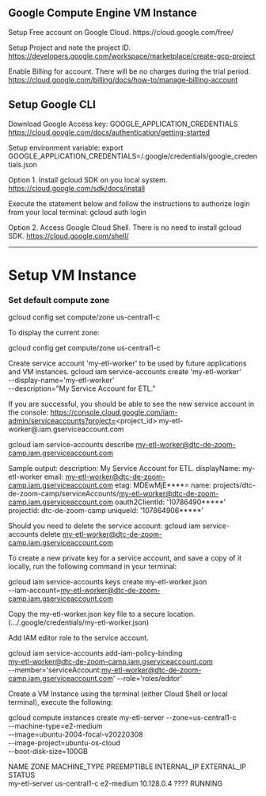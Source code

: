 <h2>Google Compute Engine VM Instance</h2>
Setup Free account on Google Cloud.
https://cloud.google.com/free/

Setup Project and note the project ID.
https://developers.google.com/workspace/marketplace/create-gcp-project

Enable Billing for account. There will be no charges during the trial period.
https://cloud.google.com/billing/docs/how-to/manage-billing-account


<h2>Setup Google CLI</h2>

Download Google Access key: GOOGLE_APPLICATION_CREDENTIALS
https://cloud.google.com/docs/authentication/getting-started

Setup environment variable:
export GOOGLE_APPLICATION_CREDENTIALS=<path-to-directory>/.google/credentials/google_credentials.json

Option 1.
Install gcloud SDK on you local system.
https://cloud.google.com/sdk/docs/install

Execute the statement below and follow the instructions to authorize login from your local terminal:
gcloud auth login


Option 2.
Access Google Cloud Shell. There is no need to install gcloud SDK.
https://cloud.google.com/shell/


<hr></hr>
<h1>Setup VM Instance</h1>

<h3>Set default compute zone</h3>
gcloud config set compute/zone us-central1-c


To display the current zone:

gcloud config get compute/zone
  us-central1-c

Create service account 'my-etl-worker' to be used by future applications and VM instances.
gcloud iam service-accounts create 'my-etl-worker' \
  --display-name='my-etl-worker'  \
      --description="My Service Account for ETL."

If you are successful, you should be able to see the new service account in the console:
https://console.cloud.google.com/iam-admin/serviceaccounts?project=<project_id>
my-etl-worker@<project-id>.iam.gserviceaccount.com

gcloud iam service-accounts describe my-etl-worker@dtc-de-zoom-camp.iam.gserviceaccount.com

Sample output:
    description: My Service Account for ETL.
    displayName: my-etl-worker
    email: my-etl-worker@dtc-de-zoom-camp.iam.gserviceaccount.com
    etag: MDEwMjE****=
    name: projects/dtc-de-zoom-camp/serviceAccounts/my-etl-worker@dtc-de-zoom-camp.iam.gserviceaccount.com
    oauth2ClientId: '10786490*****'
    projectId: dtc-de-zoom-camp
    uniqueId: '107864906*****'

Should you need to delete the service account:
    gcloud iam service-accounts delete my-etl-worker@dtc-de-zoom-camp.iam.gserviceaccount.com


To create a new private key for a service account, and save a copy of it locally, run the following command in your terminal:

gcloud iam service-accounts keys create my-etl-worker.json \
  --iam-account=my-etl-worker@dtc-de-zoom-camp.iam.gserviceaccount.com

Copy the my-etl-worker.json key file to a secure location. (.../.google/credentials/my-etl-worker.json)


Add IAM editor role to the service account.

gcloud iam service-accounts add-iam-policy-binding \
    my-etl-worker@dtc-de-zoom-camp.iam.gserviceaccount.com \
        --member='serviceAccount:my-etl-worker@dtc-de-zoom-camp.iam.gserviceaccount.com' --role='roles/editor'


Create a VM Instance using the terminal (either Cloud Shell or local terminal), execute the following:

gcloud compute instances create my-etl-server --zone=us-central1-c \
    --machine-type=e2-medium \
        --image=ubuntu-2004-focal-v20220308 \
            --image-project=ubuntu-os-cloud \
                --boot-disk-size=100GB

NAME           ZONE           MACHINE_TYPE  PREEMPTIBLE  INTERNAL_IP  EXTERNAL_IP    STATUS<br>
my-etl-server  us-central1-c  e2-medium                  10.128.0.4   ????  RUNNING      
